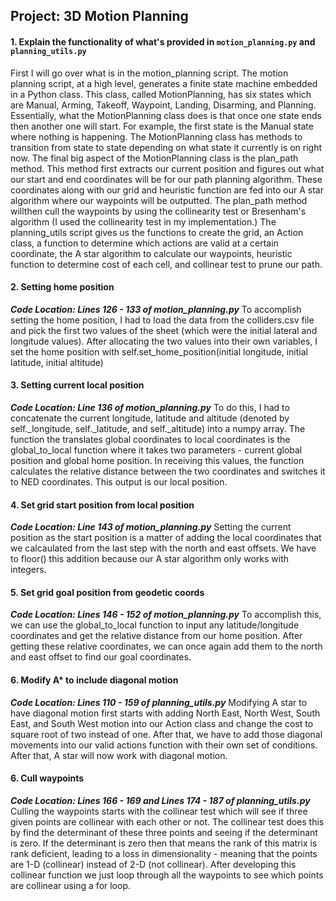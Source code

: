 ## Project: 3D Motion Planning
#### 1. Explain the functionality of what's provided in `motion_planning.py` and `planning_utils.py`
First I will go over what is in the motion_planning script. The motion planning script, at a high level, generates a finite state machine embedded in a Python class. This class, called MotionPlanning, has six states which are Manual, Arming, Takeoff, Waypoint, Landing, Disarming, and Planning. 
Essentially, what the MotionPlanning class does is that once one state ends then another one will start. For example, the first state is the Manual state where nothing is happening. The MotionPlanning class has methods to transition from state to state depending on what state it currently is on right now. 
The final big aspect of the MotionPlanning class is the plan_path method. This method first extracts our current position and figures out what our start and end coordinates will be for our path planning algorithm. These coordinates along with our grid and heuristic function are fed into our A star algorithm where our waypoints will be outputted. The plan_path method willthen cull the waypoints by using the collinearity test or Bresenham's algorithm (I used the collinearity test in my implementation.)
The planning_utils script gives us the functions to create the grid, an Action class, a function to determine which actions are valid at a certain coordinate, the A star algorithm to calculate our waypoints, heuristic function to determine cost of each cell, and collinear test to prune our path.

#### 2. Setting home position
***Code Location: Lines 126 - 133 of motion_planning.py***
To accomplish setting the home position, I had to load the data from the colliders.csv file and pick the first two values of the sheet (which were the initial lateral and longitude values).
After allocating the two values into their own variables, I set the home position with self.set_home_position(initial longitude, initial latitude, initial altitude)


#### 3. Setting current local position
***Code Location: Line 136 of motion_planning.py***
To do this, I had to concatenate the current longitude, latitude and altitude (denoted by self._longitude, self._latitude, and self._altitude) into a numpy array. 
The function the translates global coordinates to local coordinates is the global_to_local function where it takes two parameters - current global position and global home position. In receiving this values, the function calculates the relative distance between the two coordinates and switches it to NED coordinates. This output is our local position.

#### 4. Set grid start position from local position
***Code Location: Line 143 of motion_planning.py***
Setting the current position as the start position is a matter of adding the local coordinates that we calcaulated from the last step with the north and east offsets. We have to floor() this addition because our A star algorithm only works with integers.

#### 5. Set grid goal position from geodetic coords
***Code Location: Lines 146 - 152 of motion_planning.py***
To accomplish this, we can use the global_to_local function to input any latitude/longitude coordinates and get the relative distance from our home position. After getting these relative coordinates, we can once again add them to the north and east offset to find our goal coordinates.

#### 6. Modify A* to include diagonal motion
***Code Location: Lines 110 - 159 of planning_utils.py***
Modifying A star to have diagonal motion first starts with adding North East, North West, South East, and South West motion into our Action class and change the cost to square root of two instead of one. After that, we have to add those diagonal movements into our valid actions function with their own set of conditions. After that, A star will now work with diagonal motion.

#### 6. Cull waypoints 
***Code Location: Lines 166 - 169 and Lines 174 - 187 of planning_utils.py***
Culling the waypoints starts with the collinear test which will see if three given points are collinear with each other or not. The collinear test does this by find the determinant of these three points and seeing if the determinant is zero. If the determinant is zero then that means the rank of this matrix is rank deficient, leading to a loss in dimensionality - meaning that the points are 1-D (collinear) instead of 2-D (not collinear).
After developing this collinear function we just loop through all the waypoints to see which points are collinear using a for loop.
